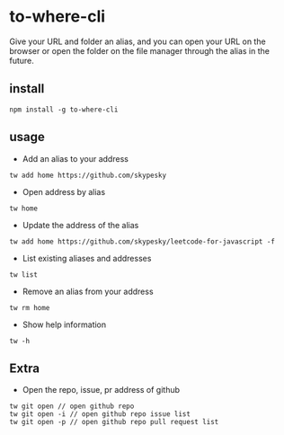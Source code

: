 # to-where-cli

Give your URL and folder an alias, and you can open your URL on the browser or open the folder on the file manager through the alias in the future.


## install

```shell
npm install -g to-where-cli
```

## usage


- Add an alias to your address

```shell
tw add home https://github.com/skypesky
```

- Open address by alias

```shell
tw home
```

- Update the address of the alias

```shell
tw add home https://github.com/skypesky/leetcode-for-javascript -f
```

- List existing aliases and addresses

```shell
tw list
```

- Remove an alias from your address

```shell
tw rm home
```

- Show help information

```shell
tw -h
```

## Extra

- Open the repo, issue, pr address of github

```shell
tw git open // open github repo
tw git open -i // open github repo issue list
tw git open -p // open github repo pull request list
```